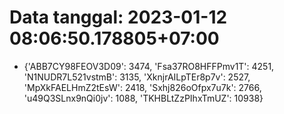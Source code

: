 # Data tanggal: 2023-01-12 08:06:50.178805+07:00

* {'ABB7CY98FEOV3D09': 3474, 'Fsa37RO8HFFPmv1T': 4251, 'N1NUDR7L521vstmB': 3135, 'XknjrAILpTEr8p7v': 2527, 'MpXkFAELHmZ2tEsW': 2418, 'Sxhj826oOfpx7u7k': 2766, 'u49Q3SLnx9nQi0jv': 1088, 'TKHBLtZzPIhxTmUZ': 10938}
